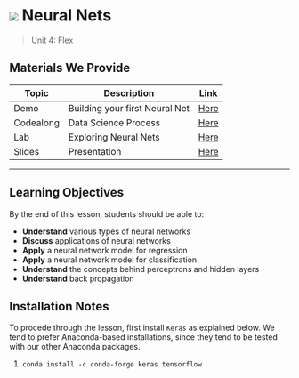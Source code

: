 # ![](https://ga-dash.s3.amazonaws.com/production/assets/logo-9f88ae6c9c3871690e33280fcf557f33.png) Neural Nets

> Unit 4: Flex

## Materials We Provide

| Topic | Description | Link |
| --- | --- | --- |
| Demo | Building your first Neural Net | [Here](./0-Demo-Building-a-Neural-Net.ipynb) |
| Codealong | Data Science Process | [Here](./1-Data-Science-Process-with-Neural-Nets.ipynb) |
| Lab | Exploring Neural Nets | [Here](./2-Neural-Networks-Lab-Starter-Code.ipynb) |
| Slides | Presentation | [Here](./assets/slides/) |

---

## Learning Objectives

By the end of this lesson, students should be able to:
- **Understand** various types of neural networks
- **Discuss** applications of neural networks
- **Apply** a neural network model for regression
- **Apply** a neural network model for classification
- **Understand** the concepts behind perceptrons and hidden layers
- **Understand** back propagation


## Installation Notes
To procede through the lesson, first install `Keras` as explained below. We tend to prefer Anaconda-based installations, since they tend to be tested with our other Anaconda packages. 

1. `conda install -c conda-forge keras tensorflow`

